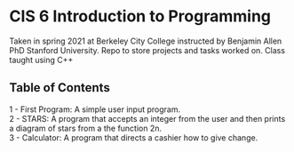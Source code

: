# CIS 6 Introduction to Programming

Taken in spring  2021 at Berkeley City College instructed by Benjamin Allen PhD Stanford University.
Repo to store projects and tasks worked on.
Class taught using C++

## Table of Contents 
1 - First Program: A simple user input program.    
2 - STARS: A program that accepts an integer from the user and then prints a diagram of stars from a the function 2n.       
3 - Calculator: A program that directs a cashier how to give change.   
